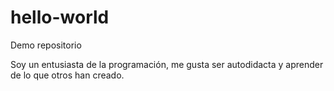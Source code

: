 # hello-world
Demo repositorio

Soy un entusiasta de la programación, me gusta ser autodidacta y aprender de lo que otros han creado.
